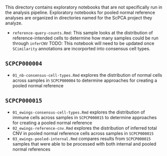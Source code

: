 This directory contains exploratory notebooks that are not specifically run in the analysis pipeline.
Exploratory notebooks for pooled normal reference analyses are organized in directories named for the ScPCA project they analyze.


* `reference-query-counts.Rmd`: This sample looks at the distribution of reference-intended cells to determine how many samples could be run through `inferCNV`
TODO: This notebook will need to be updated once `SCimilarity` annotations are incorported into consensus cell types.

## `SCPCP000004`

* `01_nb-consensus-cell-types.Rmd` explores the distribution of normal cells across samples in `SCPCP000004` to determine approaches for creating a pooled normal reference


## `SCPCP000015`

* `01_ewings-consensus-cell-types.Rmd` explores the distribution of immune cells across samples in `SCPCP000015` to determine approaches for creating a pooled normal reference
* `02_ewings-reference-cnv.Rmd` explores the distribution of inferred total CNV in pooled normal reference cells across samples in `SCPCP000015`
* `03_ewings-pooled-internal.Rmd` compares results from `SCPCP000015` samples that were able to be processed with both internal and pooled normal references
